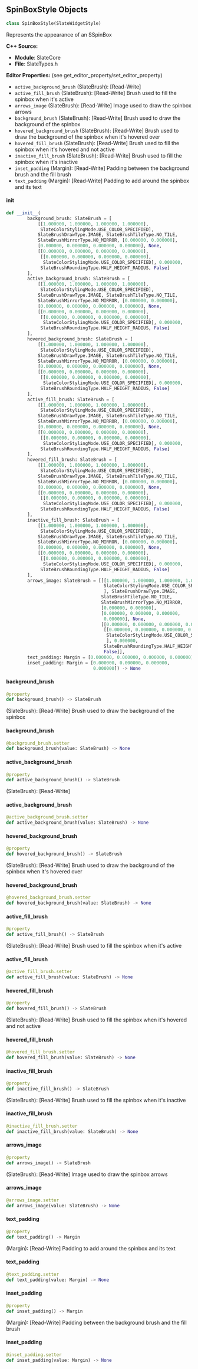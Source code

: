 ## SpinBoxStyle Objects

```python
class SpinBoxStyle(SlateWidgetStyle)
```

Represents the appearance of an SSpinBox

**C++ Source:**

- **Module**: SlateCore
- **File**: SlateTypes.h

**Editor Properties:** (see get_editor_property/set_editor_property)

- ``active_background_brush`` (SlateBrush):  [Read-Write]
- ``active_fill_brush`` (SlateBrush):  [Read-Write] Brush used to fill the spinbox when it's active
- ``arrows_image`` (SlateBrush):  [Read-Write] Image used to draw the spinbox arrows
- ``background_brush`` (SlateBrush):  [Read-Write] Brush used to draw the background of the spinbox
- ``hovered_background_brush`` (SlateBrush):  [Read-Write] Brush used to draw the background of the spinbox when it's hovered over
- ``hovered_fill_brush`` (SlateBrush):  [Read-Write] Brush used to fill the spinbox when it's hovered and not active
- ``inactive_fill_brush`` (SlateBrush):  [Read-Write] Brush used to fill the spinbox when it's inactive
- ``inset_padding`` (Margin):  [Read-Write] Padding between the background brush and the fill brush
- ``text_padding`` (Margin):  [Read-Write] Padding to add around the spinbox and its text

<a id="unreal.SpinBoxStyle.__init__"></a>

#### __init__

```python
def __init__(
        background_brush: SlateBrush = [
            [[1.000000, 1.000000, 1.000000, 1.000000],
             SlateColorStylingMode.USE_COLOR_SPECIFIED],
            SlateBrushDrawType.IMAGE, SlateBrushTileType.NO_TILE,
            SlateBrushMirrorType.NO_MIRROR, [0.000000, 0.000000],
            [0.000000, 0.000000, 0.000000, 0.000000], None,
            [[0.000000, 0.000000, 0.000000, 0.000000],
             [[0.000000, 0.000000, 0.000000, 0.000000],
              SlateColorStylingMode.USE_COLOR_SPECIFIED], 0.000000,
             SlateBrushRoundingType.HALF_HEIGHT_RADIUS, False]
        ],
        active_background_brush: SlateBrush = [
            [[1.000000, 1.000000, 1.000000, 1.000000],
             SlateColorStylingMode.USE_COLOR_SPECIFIED],
            SlateBrushDrawType.IMAGE, SlateBrushTileType.NO_TILE,
            SlateBrushMirrorType.NO_MIRROR, [0.000000, 0.000000],
            [0.000000, 0.000000, 0.000000, 0.000000], None,
            [[0.000000, 0.000000, 0.000000, 0.000000],
             [[0.000000, 0.000000, 0.000000, 0.000000],
              SlateColorStylingMode.USE_COLOR_SPECIFIED], 0.000000,
             SlateBrushRoundingType.HALF_HEIGHT_RADIUS, False]
        ],
        hovered_background_brush: SlateBrush = [
            [[1.000000, 1.000000, 1.000000, 1.000000],
             SlateColorStylingMode.USE_COLOR_SPECIFIED],
            SlateBrushDrawType.IMAGE, SlateBrushTileType.NO_TILE,
            SlateBrushMirrorType.NO_MIRROR, [0.000000, 0.000000],
            [0.000000, 0.000000, 0.000000, 0.000000], None,
            [[0.000000, 0.000000, 0.000000, 0.000000],
             [[0.000000, 0.000000, 0.000000, 0.000000],
              SlateColorStylingMode.USE_COLOR_SPECIFIED], 0.000000,
             SlateBrushRoundingType.HALF_HEIGHT_RADIUS, False]
        ],
        active_fill_brush: SlateBrush = [
            [[1.000000, 1.000000, 1.000000, 1.000000],
             SlateColorStylingMode.USE_COLOR_SPECIFIED],
            SlateBrushDrawType.IMAGE, SlateBrushTileType.NO_TILE,
            SlateBrushMirrorType.NO_MIRROR, [0.000000, 0.000000],
            [0.000000, 0.000000, 0.000000, 0.000000], None,
            [[0.000000, 0.000000, 0.000000, 0.000000],
             [[0.000000, 0.000000, 0.000000, 0.000000],
              SlateColorStylingMode.USE_COLOR_SPECIFIED], 0.000000,
             SlateBrushRoundingType.HALF_HEIGHT_RADIUS, False]
        ],
        hovered_fill_brush: SlateBrush = [
            [[1.000000, 1.000000, 1.000000, 1.000000],
             SlateColorStylingMode.USE_COLOR_SPECIFIED],
            SlateBrushDrawType.IMAGE, SlateBrushTileType.NO_TILE,
            SlateBrushMirrorType.NO_MIRROR, [0.000000, 0.000000],
            [0.000000, 0.000000, 0.000000, 0.000000], None,
            [[0.000000, 0.000000, 0.000000, 0.000000],
             [[0.000000, 0.000000, 0.000000, 0.000000],
              SlateColorStylingMode.USE_COLOR_SPECIFIED], 0.000000,
             SlateBrushRoundingType.HALF_HEIGHT_RADIUS, False]
        ],
        inactive_fill_brush: SlateBrush = [
            [[1.000000, 1.000000, 1.000000, 1.000000],
             SlateColorStylingMode.USE_COLOR_SPECIFIED],
            SlateBrushDrawType.IMAGE, SlateBrushTileType.NO_TILE,
            SlateBrushMirrorType.NO_MIRROR, [0.000000, 0.000000],
            [0.000000, 0.000000, 0.000000, 0.000000], None,
            [[0.000000, 0.000000, 0.000000, 0.000000],
             [[0.000000, 0.000000, 0.000000, 0.000000],
              SlateColorStylingMode.USE_COLOR_SPECIFIED], 0.000000,
             SlateBrushRoundingType.HALF_HEIGHT_RADIUS, False]
        ],
        arrows_image: SlateBrush = [[[1.000000, 1.000000, 1.000000, 1.000000],
                                     SlateColorStylingMode.USE_COLOR_SPECIFIED
                                     ], SlateBrushDrawType.IMAGE,
                                    SlateBrushTileType.NO_TILE,
                                    SlateBrushMirrorType.NO_MIRROR,
                                    [0.000000, 0.000000],
                                    [0.000000, 0.000000, 0.000000,
                                     0.000000], None,
                                    [[0.000000, 0.000000, 0.000000, 0.000000],
                                     [[0.000000, 0.000000, 0.000000, 0.000000],
                                      SlateColorStylingMode.USE_COLOR_SPECIFIED
                                      ], 0.000000,
                                     SlateBrushRoundingType.HALF_HEIGHT_RADIUS,
                                     False]],
        text_padding: Margin = [0.000000, 0.000000, 0.000000, 0.000000],
        inset_padding: Margin = [0.000000, 0.000000, 0.000000,
                                 0.000000]) -> None
```

<a id="unreal.SpinBoxStyle.background_brush"></a>

#### background_brush

```python
@property
def background_brush() -> SlateBrush
```

(SlateBrush):  [Read-Write] Brush used to draw the background of the spinbox

<a id="unreal.SpinBoxStyle.background_brush"></a>

#### background_brush

```python
@background_brush.setter
def background_brush(value: SlateBrush) -> None
```

<a id="unreal.SpinBoxStyle.active_background_brush"></a>

#### active_background_brush

```python
@property
def active_background_brush() -> SlateBrush
```

(SlateBrush):  [Read-Write]

<a id="unreal.SpinBoxStyle.active_background_brush"></a>

#### active_background_brush

```python
@active_background_brush.setter
def active_background_brush(value: SlateBrush) -> None
```

<a id="unreal.SpinBoxStyle.hovered_background_brush"></a>

#### hovered_background_brush

```python
@property
def hovered_background_brush() -> SlateBrush
```

(SlateBrush):  [Read-Write] Brush used to draw the background of the spinbox when it's hovered over

<a id="unreal.SpinBoxStyle.hovered_background_brush"></a>

#### hovered_background_brush

```python
@hovered_background_brush.setter
def hovered_background_brush(value: SlateBrush) -> None
```

<a id="unreal.SpinBoxStyle.active_fill_brush"></a>

#### active_fill_brush

```python
@property
def active_fill_brush() -> SlateBrush
```

(SlateBrush):  [Read-Write] Brush used to fill the spinbox when it's active

<a id="unreal.SpinBoxStyle.active_fill_brush"></a>

#### active_fill_brush

```python
@active_fill_brush.setter
def active_fill_brush(value: SlateBrush) -> None
```

<a id="unreal.SpinBoxStyle.hovered_fill_brush"></a>

#### hovered_fill_brush

```python
@property
def hovered_fill_brush() -> SlateBrush
```

(SlateBrush):  [Read-Write] Brush used to fill the spinbox when it's hovered and not active

<a id="unreal.SpinBoxStyle.hovered_fill_brush"></a>

#### hovered_fill_brush

```python
@hovered_fill_brush.setter
def hovered_fill_brush(value: SlateBrush) -> None
```

<a id="unreal.SpinBoxStyle.inactive_fill_brush"></a>

#### inactive_fill_brush

```python
@property
def inactive_fill_brush() -> SlateBrush
```

(SlateBrush):  [Read-Write] Brush used to fill the spinbox when it's inactive

<a id="unreal.SpinBoxStyle.inactive_fill_brush"></a>

#### inactive_fill_brush

```python
@inactive_fill_brush.setter
def inactive_fill_brush(value: SlateBrush) -> None
```

<a id="unreal.SpinBoxStyle.arrows_image"></a>

#### arrows_image

```python
@property
def arrows_image() -> SlateBrush
```

(SlateBrush):  [Read-Write] Image used to draw the spinbox arrows

<a id="unreal.SpinBoxStyle.arrows_image"></a>

#### arrows_image

```python
@arrows_image.setter
def arrows_image(value: SlateBrush) -> None
```

<a id="unreal.SpinBoxStyle.text_padding"></a>

#### text_padding

```python
@property
def text_padding() -> Margin
```

(Margin):  [Read-Write] Padding to add around the spinbox and its text

<a id="unreal.SpinBoxStyle.text_padding"></a>

#### text_padding

```python
@text_padding.setter
def text_padding(value: Margin) -> None
```

<a id="unreal.SpinBoxStyle.inset_padding"></a>

#### inset_padding

```python
@property
def inset_padding() -> Margin
```

(Margin):  [Read-Write] Padding between the background brush and the fill brush

<a id="unreal.SpinBoxStyle.inset_padding"></a>

#### inset_padding

```python
@inset_padding.setter
def inset_padding(value: Margin) -> None
```

<a id="unreal.PaintContext"></a>